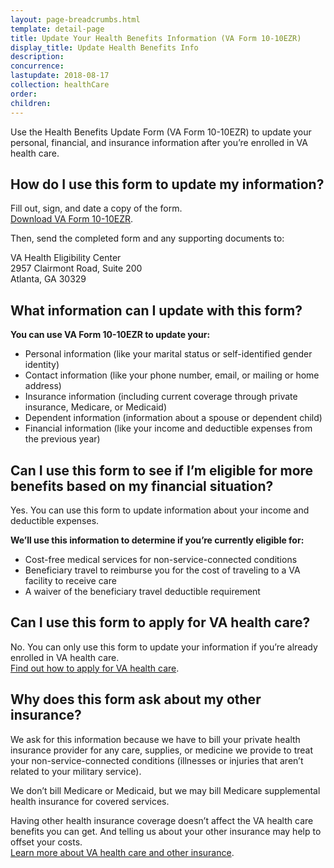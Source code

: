 ```yaml
---
layout: page-breadcrumbs.html
template: detail-page
title: Update Your Health Benefits Information (VA Form 10-10EZR)
display_title: Update Health Benefits Info
description: 
concurrence: 
lastupdate: 2018-08-17
collection: healthCare
order: 
children: 
---
```

<div itemscope itemtype="http://schema.org/FAQPage">
<div itemprop="description" class="va-introtext">

Use the Health Benefits Update Form (VA Form 10-10EZR) to update your personal, financial, and insurance information after you’re enrolled in VA health care.

</div>

<div itemscope itemtype="http://schema.org/Question">

<h2 itemprop="name"> How do I use this form to update my information?</h2>
<div itemprop="acceptedAnswer" itemscope itemtype="http://schema.org/Answer">
<div itemprop="text"> 

Fill out, sign, and date a copy of the form.<br> 
[Download VA Form 10-10EZR](https://www.va.gov/vaforms/medical/pdf/vha-10-10ezr-fill.pdf).

Then, send the completed form and any supporting documents to:

<p class="va-address-block">
VA Health Eligibility Center<br>
2957 Clairmont Road, Suite 200<br>
Atlanta, GA 30329<br>
</p>

</div>
</div>
</div>

<h2 itemprop="name">What information can I update with this form?</h2>
<div itemprop="acceptedAnswer" itemscope itemtype="http://schema.org/Answer">
<div itemprop="text"> 

**You can use VA Form 10-10EZR to update your:**

- Personal information (like your marital status or self-identified gender identity)
- Contact information (like your phone number, email, or mailing or home address)
- Insurance information (including current coverage through private insurance, Medicare, or Medicaid)
- Dependent information (information about a spouse or dependent child)
- Financial information (like your income and deductible expenses from the previous year)

</div>
</div>
</div>

<h2 itemprop="name">Can I use this form to see if I’m eligible for more benefits based on my financial situation?</h2>
<div itemprop="acceptedAnswer" itemscope itemtype="http://schema.org/Answer">
<div itemprop="text"> 

Yes. You can use this form to update information about your income and deductible expenses.

**We’ll use this information to determine if you’re currently eligible for:**

- Cost-free medical services for non-service-connected conditions
- Beneficiary travel to reimburse you for the cost of traveling to a VA facility to receive care
- A waiver of the beneficiary travel deductible requirement

</div>
</div>
</div>

<h2 itemprop="name">Can I use this form to apply for VA health care?</h2>
<div itemprop="acceptedAnswer" itemscope itemtype="http://schema.org/Answer">
<div itemprop="text"> 

No. You can only use this form to update your information if you’re already enrolled in VA health care.<br> 
[Find out how to apply for VA health care](https://www.vets.gov/health-care/apply/).

</div>
</div>
</div>

<h2 itemprop="name">Why does this form ask about my other insurance?</h2>
<div itemprop="acceptedAnswer" itemscope itemtype="http://schema.org/Answer">
<div itemprop="text"> 

We ask for this information because we have to bill your private health insurance provider for any care, supplies, or medicine we provide to treat your non-service-connected conditions (illnesses or injuries that aren’t related to your military service).

We don’t bill Medicare or Medicaid, but we may bill Medicare supplemental health insurance for covered services.

Having other health insurance coverage doesn’t affect the VA health care benefits you can get. And telling us about your other insurance may help to offset your costs.<br>
[Learn more about VA health care and other insurance](/health-care/about-va-health-care/va-health-care-and-other-insurance/).

</div>
</div>
</div>
</div>
